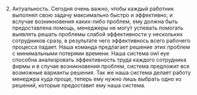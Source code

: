 2. Актуальность.
  Сегодня очень важно, чтобы каждый работник выполнял свою задачу максимально быстро и эффективно, и вслучае возникновения каких-либо проблем, ему должна быть предоставлена помощь, менеджеры не могут успевать помогать выявлять решать проблемы слабой эффективности 
у нескольких сотрудников сразу, в результате чего эффективнось всего рабочего процесса падает. 
Наша команда предлагает решение этих проблем с минимальными потерями  времени.
Наша система owl eye способна анализровать эффективность труда каждого сотрудника фирмы и в случае возникновения проблем, 
система предложит все возможные варианты решения. Так же наша система делает работу менеджра куда проще, 
теперь ему нужно лишь выбрать одно из решений, которые предоставит ему наша система.
